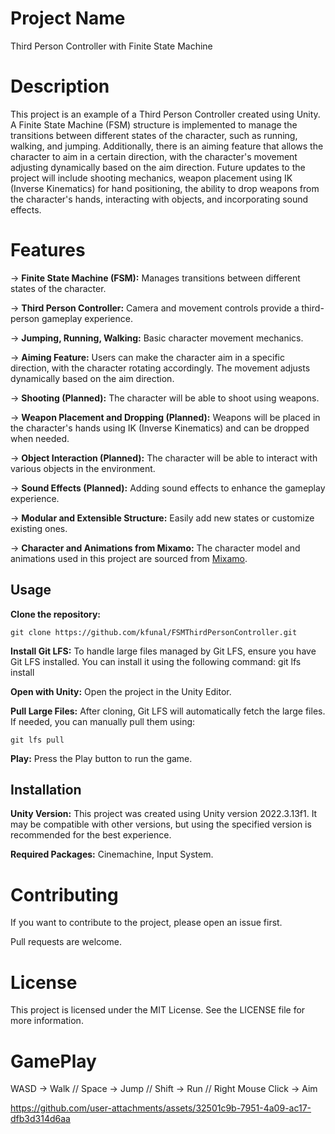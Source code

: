 # Project Name
Third Person Controller with Finite State Machine

# Description
This project is an example of a Third Person Controller created using Unity. A Finite State Machine (FSM) structure is implemented to manage the transitions between different states of the character, such as running, walking, and jumping. Additionally, there is an aiming feature that allows the character to aim in a certain direction, with the character's movement adjusting dynamically based on the aim direction. Future updates to the project will include shooting mechanics, weapon placement using IK (Inverse Kinematics) for hand positioning, the ability to drop weapons from the character's hands, interacting with objects, and incorporating sound effects.

# Features
-> **Finite State Machine (FSM):** Manages transitions between different states of the character.

-> **Third Person Controller:** Camera and movement controls provide a third-person gameplay experience.

-> **Jumping, Running, Walking:** Basic character movement mechanics.

-> **Aiming Feature:** Users can make the character aim in a specific direction, with the character rotating accordingly. The movement adjusts dynamically based on the aim direction.

-> **Shooting (Planned):** The character will be able to shoot using weapons.

-> **Weapon Placement and Dropping (Planned):** Weapons will be placed in the character's hands using IK (Inverse Kinematics) and can be dropped when needed.

-> **Object Interaction (Planned):** The character will be able to interact with various objects in the environment.

-> **Sound Effects (Planned):** Adding sound effects to enhance the gameplay experience.

-> **Modular and Extensible Structure:** Easily add new states or customize existing ones.

-> **Character and Animations from Mixamo:** The character model and animations used in this project are sourced from [Mixamo](https://www.mixamo.com).

## Usage
**Clone the repository:** 

```
git clone https://github.com/kfunal/FSMThirdPersonController.git
```

**Install Git LFS:** To handle large files managed by Git LFS, ensure you have Git LFS installed. You can install it using the following command:
git lfs install

**Open with Unity:** Open the project in the Unity Editor.

**Pull Large Files:** After cloning, Git LFS will automatically fetch the large files. If needed, you can manually pull them using:

```
git lfs pull
```

**Play:** Press the Play button to run the game.

## Installation
**Unity Version:** This project was created using Unity version 2022.3.13f1. It may be compatible with other versions, but using the specified version is recommended for the best experience.

**Required Packages:** Cinemachine, Input System.

# Contributing

If you want to contribute to the project, please open an issue first.

Pull requests are welcome.

# License

This project is licensed under the MIT License. See the LICENSE file for more information.

# GamePlay
WASD -> Walk // Space -> Jump // Shift -> Run // Right Mouse Click -> Aim

https://github.com/user-attachments/assets/32501c9b-7951-4a09-ac17-dfb3d314d6aa
